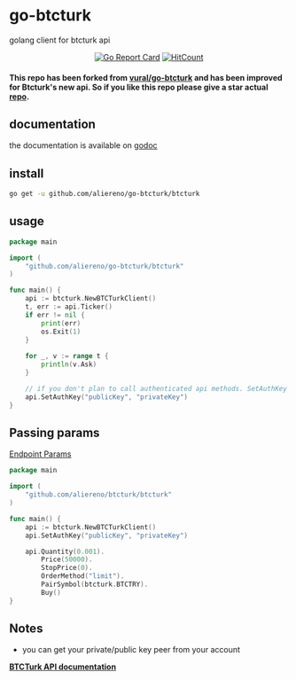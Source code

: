 # go-btcturk

golang client for btcturk api

<div align="center">

[![Go Report Card](https://goreportcard.com/badge/github.com/aliereno/go-btcturk)](https://goreportcard.com/report/github.com/aliereno/go-btcturk)
[![HitCount](http://hits.dwyl.com/aliereno/go-btcturk.svg)](http://hits.dwyl.com/aliereno/go-btcturk)

</div>

#### This repo has been forked from [vural/go-btcturk](https://github.com/vural/go-btcturk) and has been improved for Btcturk's new api. So if you like this repo please give a star actual [repo](https://github.com/vural/go-btcturk).

## documentation

the documentation is available on [godoc](http://godoc.org/github.com/aliereno/go-btcturk/btcturk)

## install

```sh
go get -u github.com/aliereno/go-btcturk/btcturk
```

## usage
```go
package main

import (
	"github.com/aliereno/go-btcturk/btcturk"
)

func main() {
    api := btcturk.NewBTCTurkClient()
    t, err := api.Ticker()
    if err != nil {
        print(err)
        os.Exit(1)
    }
    
    for _, v := range t {
        println(v.Ask)
    }

    // if you don't plan to call authenticated api methods. SetAuthKey not required.
    api.SetAuthKey("publicKey", "privateKey")
}

```

## Passing params

[Endpoint Params](https://github.com/aliereno/go-btcturk/blob/master/btcturk/params.go)
```go
package main

import (
	"github.com/aliereno/btcturk/btcturk"
)

func main() {
    api := btcturk.NewBTCTurkClient()
    api.SetAuthKey("publicKey", "privateKey")

    api.Quantity(0.001).
        Price(50000).
        StopPrice(0).
        OrderMethod("limit").
        PairSymbol(btcturk.BTCTRY).
        Buy()
}

```

## Notes
 - you can get your private/public key peer from your account

**[BTCTurk API documentation](https://docs.btcturk.com)**
